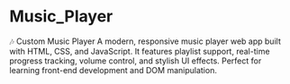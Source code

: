 # Music_Player
🎶 Custom Music Player A modern, responsive music player web app built with HTML, CSS, and JavaScript. It features playlist support, real-time progress tracking, volume control, and stylish UI effects. Perfect for learning front-end development and DOM manipulation.
